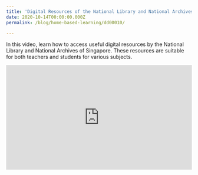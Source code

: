 ```yaml
---
title: 'Digital Resources of the National Library and National Archives of Singapore'
date: 2020-10-14T00:00:00.000Z
permalink: /blog/home-based-learning/dd00010/

---
```



In this video, learn how to access useful digital resources by the National Library and National Archives of Singapore. These resources are suitable for both teachers and students for various subjects.

<style>.embed-container { position: relative; padding-bottom: 56.25%; height: 0; overflow: hidden; max-width: 100%; } .embed-container iframe, .embed-container object, .embed-container embed { position: absolute; top: 0; left: 0; width: 100%; height: 100%; }</style><div class='embed-container'>
<iframe src="https://player.vimeo.com/video/467980671" width="640" height="360" frameborder="0" allow="autoplay; fullscreen" allowfullscreen></iframe></div>

